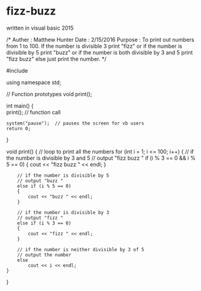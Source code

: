 # fizz-buzz
written in visual basic 2015


/*
Auther  : Matthew Hunter
Date    : 2/15/2016
Purpose : To print out numbers from 1 to 100. If the number
          is divisible 3 print "fizz" or if the number is 
		  divisible by 5 print "buzz" or if the number is 
		  both divisible by 3 and 5 print "fizz buzz" else
		  just print the number.
*/

#include <iostream>

using namespace std;

// Function prototypes
void print();

int main()
{	
	print();          // function call

	system("pause");  // pauses the screen for vb users
	return 0;
}

void print()
{
	// loop to print all the numbers
	for (int i = 1; i <= 100; i++)
	{
		// if the number is divisible by 3 and 5 
		// output "fizz buzz "
		if (i % 3 == 0 && i % 5 == 0)
		{
			cout << "fizz buzz " << endl;
		}

		// if the number is divisible by 5 
		// output "buzz "
		else if (i % 5 == 0)
		{
			cout << "buzz " << endl;
		}

		// if the number is divisible by 3  
		// output "fizz "
		else if (i % 3 == 0)
		{
			cout << "fizz " << endl;
		}

		// if the number is neither divisible by 3 of 5
		// output the number 
		else
			cout << i << endl;
	}
}
